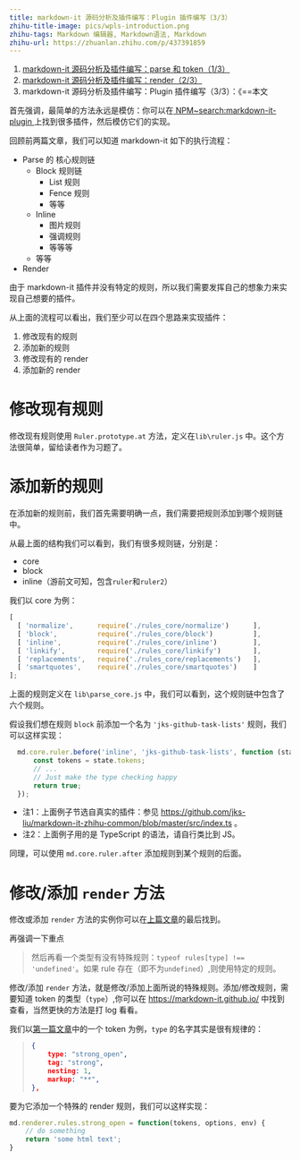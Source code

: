 ```yaml
---
title: markdown-it 源码分析及插件编写：Plugin 插件编写（3/3）
zhihu-title-image: pics/wpls-introduction.png
zhihu-tags: Markdown 编辑器, Markdown语法, Markdown
zhihu-url: https://zhuanlan.zhihu.com/p/437391859
---
```


1. [markdown-it 源码分析及插件编写：parse 和 token（1/3）](https://zhuanlan.zhihu.com/p/400036665)
2. [markdown-it 源码分析及插件编写：render（2/3）](https://zhuanlan.zhihu.com/p/401550182)
3. markdown-it 源码分析及插件编写：Plugin 插件编写（3/3）：《==本文

首先强调，最简单的方法永远是模仿：你可以在[ NPM~search:markdown-it-plugin ](https://www.npmjs.com/search?q=keywords:markdown-it-plugin)上找到很多插件，然后模仿它们的实现。

回顾前两篇文章，我们可以知道 markdown-it 如下的执行流程：

- Parse 的 核心规则链
  - Block 规则链
    - List 规则
    - Fence 规则
    - 等等
  - Inline  
    - 图片规则
    - 强调规则
    - 等等等
  - 等等
- Render

由于 markdown-it 插件并没有特定的规则，所以我们需要发挥自己的想象力来实现自己想要的插件。

从上面的流程可以看出，我们至少可以在四个思路来实现插件：
1. 修改现有的规则
2. 添加新的规则
3. 修改现有的 render
4. 添加新的 render

# 修改现有规则
修改现有规则使用 `Ruler.prototype.at` 方法，定义在`lib\ruler.js` 中。这个方法很简单，留给读者作为习题了。

# 添加新的规则
在添加新的规则前，我们首先需要明确一点，我们需要把规则添加到哪个规则链中。

从最上面的结构我们可以看到，我们有很多规则链，分别是：
- core
- block
- inline（游前文可知，包含`ruler`和`ruler2`）

我们以 core 为例：
```js
[
  [ 'normalize',      require('./rules_core/normalize')      ],
  [ 'block',          require('./rules_core/block')          ],
  [ 'inline',         require('./rules_core/inline')         ],
  [ 'linkify',        require('./rules_core/linkify')        ],
  [ 'replacements',   require('./rules_core/replacements')   ],
  [ 'smartquotes',    require('./rules_core/smartquotes')    ]
];
```
上面的规则定义在 `lib\parse_core.js` 中，我们可以看到，这个规则链中包含了六个规则。

假设我们想在规则 `block` 前添加一个名为 `'jks-github-task-lists'` 规则，我们可以这样实现：
```ts
  md.core.ruler.before('inline', 'jks-github-task-lists', function (state: StateCore): boolean {
      const tokens = state.tokens;
      // ...
      // Just make the type checking happy
      return true;
  });
```

- 注1：上面例子节选自真实的插件：参见 <https://github.com/jks-liu/markdown-it-zhihu-common/blob/master/src/index.ts> 。
- 注2：上面例子用的是 TypeScript 的语法，请自行类比到 JS。


同理，可以使用 `md.core.ruler.after` 添加规则到某个规则的后面。

# 修改/添加 `render` 方法

修改或添加 `render` 方法的实例你可以在[上篇文章](https://zhuanlan.zhihu.com/p/401550182)的最后找到。

再强调一下重点

> 然后再看一个类型有没有特殊规则：`typeof rules[type] !== 'undefined'`。如果 rule 存在（即不为`undefined`）,则使用特定的规则。

修改/添加 `render` 方法，就是修改/添加上面所说的特殊规则。添加/修改规则，需要知道 token 的类型（`type`）,你可以在 <https://markdown-it.github.io/> 中找到查看，当然更快的方法是打 log 看看。

我们以[第一篇文章](https://zhuanlan.zhihu.com/p/400036665)中的一个 token 为例，`type` 的名字其实是很有规律的：

> ```json
> {
>     type: "strong_open",
>     tag: "strong",
>     nesting: 1,
>     markup: "**",
> },
> ```

要为它添加一个特殊的 render 规则，我们可以这样实现：

```js
md.renderer.rules.strong_open = function(tokens, options, env) {
    // do something
    return 'some html text';
}
```


